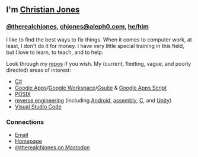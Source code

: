 ## I'm [Christian Jones](https://github.com/therealchjones/)

### [@therealchjones](https://github.com/therealchjones/), chjones@aleph0.com, [he/him](https://www.mypronouns.org/he-him)

I like to find the best ways to fix things. When it comes to computer work, at least, I don't do it for money. I have very little special training in this field, but I love to learn, to teach, and to help.

Look through my [repos](https://github.com/therealchjones?tab=repositories) if you wish. My (current, fleeting, vague, and poorly directed) areas of interest:

- [C#](https://github.com/topics/csharp)
- [Google Apps](https://github.com/topics/google-apps)/[Google Workspace](https://github.com/topics/google-workspace)/[Gsuite](https://github.com/topics/gsuite) & [Google Apps Script](https://github.com/topics/google-apps-script)
- [POSIX](https://github.com/topics/posix)
- [reverse engineering](https://github.com/topics/reverse-engineering) (including [Android](https://github.com/topics/android), [assembly](https://github.com/topics/assembly), [C](https://github.com/topics/c), and [Unity](https://github.com/topics/unity))
- [Visual Studio Code](https://github.com/topics/vscode)

### Connections

- [Email](mailto:chjones@aleph0.com)
- [Homepage](https://aleph0.com/~chjones)
- <a rel="nofollow me" href="https://mastodon.online/@therealchjones">@therealchjones on Mastodon</a>
